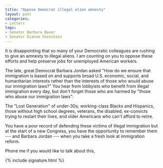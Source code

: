 ```yaml
---
title: "Oppose Democrat illegal alien amnesty"
layout: post
categories:
- Letters
tags:
- Senator Barbara Boxer
- Senator Dianne Feinstein
---
```


It is disappointing that so many of your Democratic colleagues are rushing to give an amnesty to illegal aliens. I am counting on you to oppose these efforts and help preserve jobs for unemployed American workers.

The late, great Democrat Barbara Jordan asked "How do we ensure that immigration is based on and supports broad U.S. economic, social, and humanitarian interests rather than the interests of those who would abuse our immigration laws?" You hear from lobbyists who benefit from illegal immigration every day, but don't forget those who are harmed by "those who abuse our immigration laws":

The "Lost Generation" of under-30s; working-class Blacks and Hispanics, those without high school degrees, veterans, the disabled, ex-convicts trying to restart their lives, and older Americans who can't afford to retire.

You have a poor record of defending these victims of illegal immigration but at the start of a new Congress, you have the opportunity to remember them --- and Barbara Jordan --- when you take a fresh look at immigration reform.

Phone me if you would like to talk about this,

{% include signature.html %}
